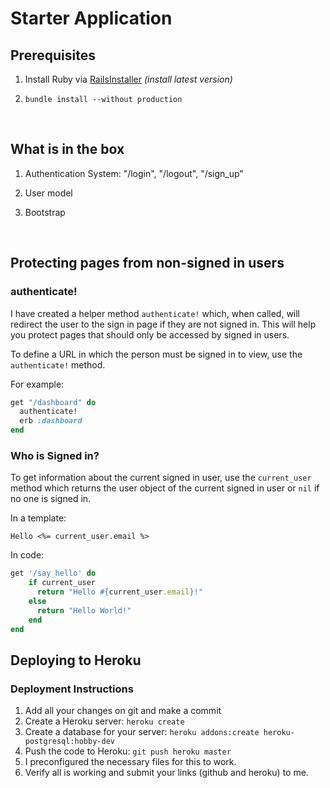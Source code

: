 # Starter Application

## Prerequisites

1. Install Ruby via [RailsInstaller](http://railsinstaller.org/en) *(install latest version)*

2. ```
   bundle install --without production
   ```
   ​


## What is in the box

1. Authentication System: "/login", "/logout", "/sign_up"

2. User model

3. Bootstrap

   ​


## Protecting pages from non-signed in users

### authenticate!

I have created a helper method `authenticate!` which, when called, will redirect the user to the sign in page if they are not signed in. This will help you protect pages that should only be accessed by signed in users.

To define a URL in which the person must be signed in to view, use the `authenticate!` method.

For example:

```ruby
get "/dashboard" do 
  authenticate!
  erb :dashboard
end
```



### Who is Signed in?

To get information about the current signed in user, use the `current_user` method which returns the user object of the current signed in user or `nil` if no one is signed in.

In a template:

```erb
Hello <%= current_user.email %>
```



In code:

```ruby
get '/say_hello' do
	if current_user
      return "Hello #{current_user.email}!"
    else
      return "Hello World!"
    end
end
```



## Deploying to Heroku

### Deployment Instructions

1. Add all your changes on git and make a commit
2. Create a Heroku server: `heroku create`
3. Create a database for your server: `heroku addons:create heroku-postgresql:hobby-dev`
4. Push the code to Heroku: `git push heroku master`
5. I preconfigured the necessary files for this to work.
6. Verify all is working and submit your links (github and heroku) to me.